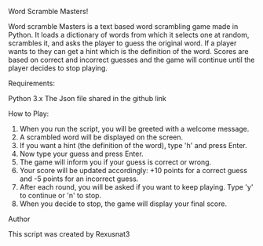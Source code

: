 Word Scramble Masters!

Word scramble Masters is a text based word scrambling game made in Python. 
It loads a dictionary of words from which it selects one at random, scrambles it,
and asks the player to guess the original word. If a player wants to they can get 
a hint which is the definition of the word. Scores are based on correct and incorrect 
guesses and the game will continue until the player decides to stop playing. 

Requirements:

Python 3.x
The Json file shared in the github link

How to Play:

1. When you run the script, you will be greeted with a welcome message.
2. A scrambled word will be displayed on the screen.
3. If you want a hint (the definition of the word), type 'h' and press Enter.
4. Now type your guess and press Enter.
5. The game will inform you if your guess is correct or wrong.
6. Your score will be updated accordingly: +10 points for a correct guess and -5 points for an incorrect guess.
7. After each round, you will be asked if you want to keep playing. Type 'y' to continue or 'n' to stop.
8. When you decide to stop, the game will display your final score.

Author

This script was created by Rexusnat3

